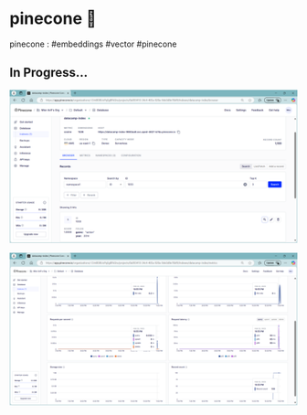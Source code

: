 # pinecone 🍍
pinecone : #embeddings #vector #pinecone


## In Progress...

![Teaser_Testing_Screenshot2](./Pinecone_Console-006.png)

![Teaser_Testing_Screenshot1](./Pinecone_Console-005.png)

